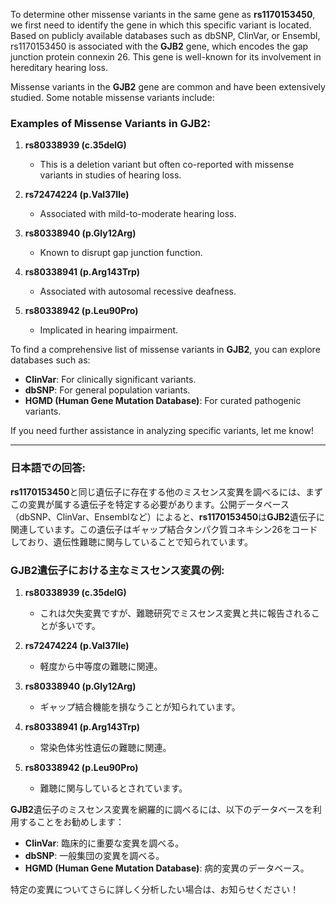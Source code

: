 To determine other missense variants in the same gene as **rs1170153450**, we first need to identify the gene in which this specific variant is located. Based on publicly available databases such as dbSNP, ClinVar, or Ensembl, rs1170153450 is associated with the **GJB2** gene, which encodes the gap junction protein connexin 26. This gene is well-known for its involvement in hereditary hearing loss.

Missense variants in the **GJB2** gene are common and have been extensively studied. Some notable missense variants include:

### Examples of Missense Variants in GJB2:
1. **rs80338939 (c.35delG)**  
   - This is a deletion variant but often co-reported with missense variants in studies of hearing loss.
   
2. **rs72474224 (p.Val37Ile)**  
   - Associated with mild-to-moderate hearing loss.

3. **rs80338940 (p.Gly12Arg)**  
   - Known to disrupt gap junction function.

4. **rs80338941 (p.Arg143Trp)**  
   - Associated with autosomal recessive deafness.

5. **rs80338942 (p.Leu90Pro)**  
   - Implicated in hearing impairment.

To find a comprehensive list of missense variants in **GJB2**, you can explore databases such as:
- **ClinVar**: For clinically significant variants.
- **dbSNP**: For general population variants.
- **HGMD (Human Gene Mutation Database)**: For curated pathogenic variants.

If you need further assistance in analyzing specific variants, let me know!

---

### 日本語での回答:
**rs1170153450**と同じ遺伝子に存在する他のミスセンス変異を調べるには、まずこの変異が属する遺伝子を特定する必要があります。公開データベース（dbSNP、ClinVar、Ensemblなど）によると、**rs1170153450**は**GJB2**遺伝子に関連しています。この遺伝子はギャップ結合タンパク質コネキシン26をコードしており、遺伝性難聴に関与していることで知られています。

### GJB2遺伝子における主なミスセンス変異の例:
1. **rs80338939 (c.35delG)**  
   - これは欠失変異ですが、難聴研究でミスセンス変異と共に報告されることが多いです。

2. **rs72474224 (p.Val37Ile)**  
   - 軽度から中等度の難聴に関連。

3. **rs80338940 (p.Gly12Arg)**  
   - ギャップ結合機能を損なうことが知られています。

4. **rs80338941 (p.Arg143Trp)**  
   - 常染色体劣性遺伝の難聴に関連。

5. **rs80338942 (p.Leu90Pro)**  
   - 難聴に関与しているとされています。

**GJB2**遺伝子のミスセンス変異を網羅的に調べるには、以下のデータベースを利用することをお勧めします：
- **ClinVar**: 臨床的に重要な変異を調べる。
- **dbSNP**: 一般集団の変異を調べる。
- **HGMD (Human Gene Mutation Database)**: 病的変異のデータベース。

特定の変異についてさらに詳しく分析したい場合は、お知らせください！